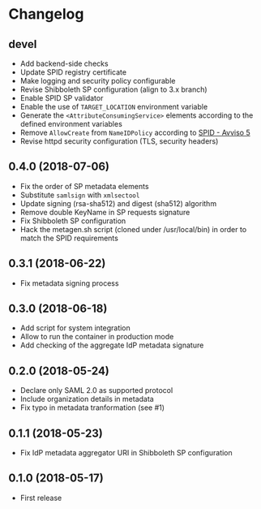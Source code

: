 # Changelog

## devel

* Add backend-side checks
* Update SPID registry certificate
* Make logging and security policy configurable
* Revise Shibboleth SP configuration (align to 3.x branch)
* Enable SPID SP validator
* Enable the use of `TARGET_LOCATION` environment variable
* Generate the `<AttributeConsumingService>` elements according to the
  defined environment variables
* Remove `AllowCreate` from `NameIDPolicy` according to
  [SPID - Avviso 5](https://www.agid.gov.it/sites/default/files/repository_files/documentazione/spid-avviso-n5-regole-tecniche-errata-corrige.pdf)
* Revise httpd security configuration (TLS, security headers)

## 0.4.0 (2018-07-06)

* Fix the order of SP metadata elements
* Substitute `samlsign` with `xmlsectool`
* Update signing (rsa-sha512) and digest (sha512) algorithm
* Remove double KeyName in SP requests signature
* Fix Shibboleth SP configuration
* Hack the metagen.sh script (cloned under /usr/local/bin) in order to match
  the SPID requirements

## 0.3.1 (2018-06-22)

* Fix metadata signing process

## 0.3.0 (2018-06-18)

* Add script for system integration
* Allow to run the container in production mode
* Add checking of the aggregate IdP metadata signature

## 0.2.0 (2018-05-24)

* Declare only SAML 2.0 as supported protocol
* Include organization details in metadata
* Fix typo in metadata tranformation (see #1)

## 0.1.1 (2018-05-23)

* Fix IdP metadata aggregator URI in Shibboleth SP configuration

## 0.1.0 (2018-05-17)

* First release
